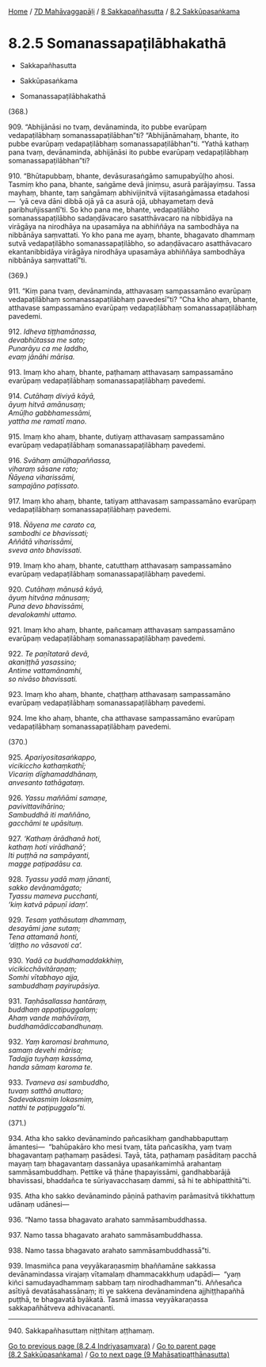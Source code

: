 
[Home](/) / [7D Mahāvaggapāḷi](../../../7D.md) / [8 Sakkapañhasutta](../../8.md) / [8.2 Sakkūpasaṅkama](../8.2.md)

# 8.2.5 Somanassapaṭilābhakathā

* Sakkapañhasutta

* Sakkūpasaṅkama

* Somanassapaṭilābhakathā

(368.)

909\. “Abhijānāsi no tvaṃ, devānaminda, ito pubbe evarūpaṃ vedapaṭilābhaṃ somanassapaṭilābhan”ti? “Abhijānāmahaṃ, bhante, ito pubbe evarūpaṃ vedapaṭilābhaṃ somanassapaṭilābhan”ti. “Yathā kathaṃ pana tvaṃ, devānaminda, abhijānāsi ito pubbe evarūpaṃ vedapaṭilābhaṃ somanassapaṭilābhan”ti?

910\. “Bhūtapubbaṃ, bhante, devāsurasaṅgāmo samupabyūḷho ahosi. Tasmiṃ kho pana, bhante, saṅgāme devā jiniṃsu, asurā parājayiṃsu. Tassa mayhaṃ, bhante, taṃ saṅgāmaṃ abhivijinitvā vijitasaṅgāmassa etadahosi—  ‘yā ceva dāni dibbā ojā yā ca asurā ojā, ubhayametaṃ devā paribhuñjissantī’ti. So kho pana me, bhante, vedapaṭilābho somanassapaṭilābho sadaṇḍāvacaro sasatthāvacaro na nibbidāya na virāgāya na nirodhāya na upasamāya na abhiññāya na sambodhāya na nibbānāya saṃvattati. Yo kho pana me ayaṃ, bhante, bhagavato dhammaṃ sutvā vedapaṭilābho somanassapaṭilābho, so adaṇḍāvacaro asatthāvacaro ekantanibbidāya virāgāya nirodhāya upasamāya abhiññāya sambodhāya nibbānāya saṃvattatī”ti.

(369.)

911\. “Kiṃ pana tvaṃ, devānaminda, atthavasaṃ sampassamāno evarūpaṃ vedapaṭilābhaṃ somanassapaṭilābhaṃ pavedesī”ti? “Cha kho ahaṃ, bhante, atthavase sampassamāno evarūpaṃ vedapaṭilābhaṃ somanassapaṭilābhaṃ pavedemi.

912\. _Idheva tiṭṭhamānassa,_  
_devabhūtassa me sato;_  
_Punarāyu ca me laddho,_  
_evaṃ jānāhi mārisa._  


913\. Imaṃ kho ahaṃ, bhante, paṭhamaṃ atthavasaṃ sampassamāno evarūpaṃ vedapaṭilābhaṃ somanassapaṭilābhaṃ pavedemi.

914\. _Cutāhaṃ diviyā kāyā,_  
_āyuṃ hitvā amānusaṃ;_  
_Amūḷho gabbhamessāmi,_  
_yattha me ramatī mano._  


915\. Imaṃ kho ahaṃ, bhante, dutiyaṃ atthavasaṃ sampassamāno evarūpaṃ vedapaṭilābhaṃ somanassapaṭilābhaṃ pavedemi.

916\. _Svāhaṃ amūḷhapaññassa,_  
_viharaṃ sāsane rato;_  
_Ñāyena viharissāmi,_  
_sampajāno paṭissato._  


917\. Imaṃ kho ahaṃ, bhante, tatiyaṃ atthavasaṃ sampassamāno evarūpaṃ vedapaṭilābhaṃ somanassapaṭilābhaṃ pavedemi.

918\. _Ñāyena me carato ca,_  
_sambodhi ce bhavissati;_  
_Aññātā viharissāmi,_  
_sveva anto bhavissati._  


919\. Imaṃ kho ahaṃ, bhante, catutthaṃ atthavasaṃ sampassamāno evarūpaṃ vedapaṭilābhaṃ somanassapaṭilābhaṃ pavedemi.

920\. _Cutāhaṃ mānusā kāyā,_  
_āyuṃ hitvāna mānusaṃ;_  
_Puna devo bhavissāmi,_  
_devalokamhi uttamo._  


921\. Imaṃ kho ahaṃ, bhante, pañcamaṃ atthavasaṃ sampassamāno evarūpaṃ vedapaṭilābhaṃ somanassapaṭilābhaṃ pavedemi.

922\. _Te paṇītatarā devā,_  
_akaniṭṭhā yasassino;_  
_Antime vattamānamhi,_  
_so nivāso bhavissati._  


923\. Imaṃ kho ahaṃ, bhante, chaṭṭhaṃ atthavasaṃ sampassamāno evarūpaṃ vedapaṭilābhaṃ somanassapaṭilābhaṃ pavedemi.

924\. Ime kho ahaṃ, bhante, cha atthavase sampassamāno evarūpaṃ vedapaṭilābhaṃ somanassapaṭilābhaṃ pavedemi.

(370.)

925\. _Apariyositasaṅkappo,_  
_vicikiccho kathaṃkathī;_  
_Vicariṃ dīghamaddhānaṃ,_  
_anvesanto tathāgataṃ._  


926\. _Yassu maññāmi samaṇe,_  
_pavivittavihārino;_  
_Sambuddhā iti maññāno,_  
_gacchāmi te upāsituṃ._  


927\. _‘Kathaṃ ārādhanā hoti,_  
_kathaṃ hoti virādhanā’;_  
_Iti puṭṭhā na sampāyanti,_  
_magge paṭipadāsu ca._  


928\. _Tyassu yadā maṃ jānanti,_  
_sakko devānamāgato;_  
_Tyassu mameva pucchanti,_  
_‘kiṃ katvā pāpuṇī idaṃ’._  


929\. _Tesaṃ yathāsutaṃ dhammaṃ,_  
_desayāmi jane sutaṃ;_  
_Tena attamanā honti,_  
_‘diṭṭho no vāsavoti ca’._  


930\. _Yadā ca buddhamaddakkhiṃ,_  
_vicikicchāvitāraṇaṃ;_  
_Somhi vītabhayo ajja,_  
_sambuddhaṃ payirupāsiya._  


931\. _Taṇhāsallassa hantāraṃ,_  
_buddhaṃ appaṭipuggalaṃ;_  
_Ahaṃ vande mahāvīraṃ,_  
_buddhamādiccabandhunaṃ._  


932\. _Yaṃ karomasi brahmuno,_  
_samaṃ devehi mārisa;_  
_Tadajja tuyhaṃ kassāma,_  
_handa sāmaṃ karoma te._  


933\. _Tvameva asi sambuddho,_  
_tuvaṃ satthā anuttaro;_  
_Sadevakasmiṃ lokasmiṃ,_  
_natthi te paṭipuggalo”ti._  


(371.)

934\. Atha kho sakko devānamindo pañcasikhaṃ gandhabbaputtaṃ āmantesi—  “bahūpakāro kho mesi tvaṃ, tāta pañcasikha, yaṃ tvaṃ bhagavantaṃ paṭhamaṃ pasādesi. Tayā, tāta, paṭhamaṃ pasāditaṃ pacchā mayaṃ taṃ bhagavantaṃ dassanāya upasaṅkamimhā arahantaṃ sammāsambuddhaṃ. Pettike vā ṭhāne ṭhapayissāmi, gandhabbarājā bhavissasi, bhaddañca te sūriyavacchasaṃ dammi, sā hi te abhipatthitā”ti.

935\. Atha kho sakko devānamindo pāṇinā pathaviṃ parāmasitvā tikkhattuṃ udānaṃ udānesi—

936\. “Namo tassa bhagavato arahato sammāsambuddhassa.

937\. Namo tassa bhagavato arahato sammāsambuddhassa.

938\. Namo tassa bhagavato arahato sammāsambuddhassā”ti.

939\. Imasmiñca pana veyyākaraṇasmiṃ bhaññamāne sakkassa devānamindassa virajaṃ vītamalaṃ dhammacakkhuṃ udapādi—  “yaṃ kiñci samudayadhammaṃ sabbaṃ taṃ nirodhadhamman”ti. Aññesañca asītiyā devatāsahassānaṃ; iti ye sakkena devānamindena ajjhiṭṭhapañhā puṭṭhā, te bhagavatā byākatā. Tasmā imassa veyyākaraṇassa sakkapañhātveva adhivacananti.

---

940\. Sakkapañhasuttaṃ niṭṭhitaṃ aṭṭhamaṃ.



[Go to previous page (8.2.4 Indriyasaṃvara)](8.2.4.md) / [Go to parent page (8.2 Sakkūpasaṅkama)](../8.2.md) / [Go to next page (9 Mahāsatipaṭṭhānasutta)](../../9.md)


